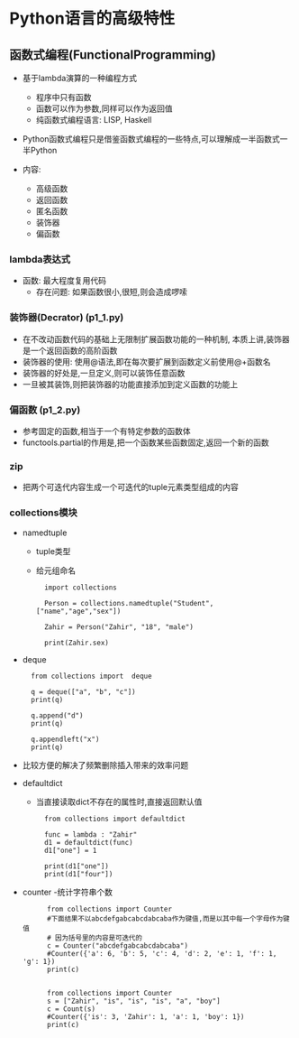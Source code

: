 # Python语言的高级特性

## 函数式编程(FunctionalProgramming)
- 基于lambda演算的一种编程方式
    - 程序中只有函数
    - 函数可以作为参数,同样可以作为返回值
    - 纯函数式编程语言: LISP, Haskell
    
- Python函数式编程只是借鉴函数式编程的一些特点,可以理解成一半函数式一半Python
- 内容:
    - 高级函数
    - 返回函数
    - 匿名函数
    - 装饰器
    - 偏函数
    
### lambda表达式
- 函数: 最大程度复用代码
    - 存在问题: 如果函数很小,很短,则会造成啰嗦

### 装饰器(Decrator)   (p1_1.py)
- 在不改动函数代码的基础上无限制扩展函数功能的一种机制,
本质上讲,装饰器是一个返回函数的高阶函数
- 装饰器的使用: 使用@语法,即在每次要扩展到函数定义前使用@+函数名
- 装饰器的好处是,一旦定义,则可以装饰任意函数
- 一旦被其装饰,则把装饰器的功能直接添加到定义函数的功能上

### 偏函数  (p1_2.py)
- 参考固定的函数,相当于一个有特定参数的函数体
- functools.partial的作用是,把一个函数某些函数固定,返回一个新的函数

### zip
- 把两个可迭代内容生成一个可迭代的tuple元素类型组成的内容

### collections模块
- namedtuple
    - tuple类型
    - 给元组命名
    
            import collections

            Person = collections.namedtuple("Student",["name","age","sex"])

            Zahir = Person("Zahir", "18", "male")

            print(Zahir.sex)
- deque

        from collections import  deque

        q = deque(["a", "b", "c"])
        print(q)

        q.append("d")
        print(q)

        q.appendleft("x")
        print(q)
- 比较方便的解决了频繁删除插入带来的效率问题

- defaultdict
    - 当直接读取dict不存在的属性时,直接返回默认值
 
            from collections import defaultdict

            func = lambda : "Zahir"
            d1 = defaultdict(func)
            d1["one"] = 1

            print(d1["one"])
            print(d1["four"])
- counter
    -统计字符串个数
        
            from collections import Counter
            #下面结果不以abcdefgabcabcdabcaba作为键值,而是以其中每一个字母作为键值
            # 因为括号里的内容是可迭代的
            c = Counter("abcdefgabcabcdabcaba") 
            #Counter({'a': 6, 'b': 5, 'c': 4, 'd': 2, 'e': 1, 'f': 1, 'g': 1})
            print(c)
            
            
            from collections import Counter
            s = ["Zahir", "is", "is", "is", "a", "boy"]
            c = Count(s)
            #Counter({'is': 3, 'Zahir': 1, 'a': 1, 'boy': 1})
            print(c)